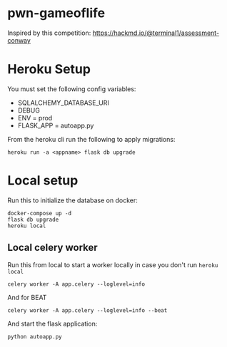 # pwn-gameoflife
Inspired by this competition: https://hackmd.io/@terminal1/assessment-conway


# Heroku Setup
You must set the following config variables:
* SQLALCHEMY_DATABASE_URI
* DEBUG
* ENV = prod
* FLASK_APP = autoapp.py

From the heroku cli run the following to apply migrations:
```
heroku run -a <appname> flask db upgrade
```


# Local setup
Run this to initialize the database on docker:
```
docker-compose up -d
flask db upgrade
heroku local
```


## Local celery worker
Run this from local to start a worker locally in case you don't run `heroku local`
```
celery worker -A app.celery --loglevel=info
```

And for BEAT
```
celery worker -A app.celery --loglevel=info --beat
```

And start the flask application:
```
python autoapp.py
```